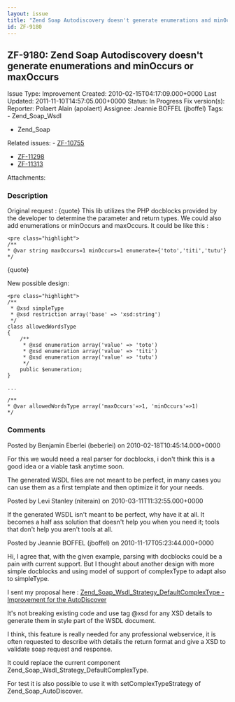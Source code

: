 ```yaml
---
layout: issue
title: "Zend Soap Autodiscovery doesn't generate enumerations and minOccurs or maxOccurs"
id: ZF-9180
---
```


ZF-9180: Zend Soap Autodiscovery doesn't generate enumerations and minOccurs or maxOccurs
-----------------------------------------------------------------------------------------

 Issue Type: Improvement Created: 2010-02-15T04:17:09.000+0000 Last Updated: 2011-11-10T14:57:05.000+0000 Status: In Progress Fix version(s): 
 Reporter:  Polaert Alain (apolaert)  Assignee:  Jeannie BOFFEL (jboffel)  Tags: - Zend\_Soap\_Wsdl
- Zend\_Soap
 
 Related issues: - [ZF-10755](/issues/browse/ZF-10755)
- [ZF-11298](/issues/browse/ZF-11298)
- [ZF-11313](/issues/browse/ZF-11313)
 
 Attachments: 
### Description

Original request : {quote} This lib utilizes the PHP docblocks provided by the developer to determine the parameter and return types. We could also add enumerations or minOccurs and maxOccurs. It could be like this :

 
    <pre class="highlight">
    /**
    * @var string maxOccurs=1 minOccurs=1 enumerate={'toto','titi','tutu'}
    */


{quote}

New possible design:

 
    <pre class="highlight">
    /**
     * @xsd simpleType
     * @xsd restriction array('base' => 'xsd:string')
     */
    class allowedWordsType
    {
        /**
         * @xsd enumeration array('value' => 'toto')
         * @xsd enumeration array('value' => 'titi')
         * @xsd enumeration array('value' => 'tutu')
         */
        public $enumeration;
    }
    
    ...
    
    /**
    * @var allowedWordsType array('maxOccurs'=>1, 'minOccurs'=>1)
    */


 

 

### Comments

Posted by Benjamin Eberlei (beberlei) on 2010-02-18T10:45:14.000+0000

For this we would need a real parser for docblocks, i don't think this is a good idea or a viable task anytime soon.

The generated WSDL files are not meant to be perfect, in many cases you can use them as a first template and then optimize it for your needs.

 

 

Posted by Levi Stanley (niterain) on 2010-03-11T11:32:55.000+0000

If the generated WSDL isn't meant to be perfect, why have it at all. It becomes a half ass solution that doesn't help you when you need it; tools that don't help you aren't tools at all.

 

 

Posted by Jeannie BOFFEL (jboffel) on 2010-11-17T05:23:44.000+0000

Hi, I agree that, with the given example, parsing with docblocks could be a pain with current support. But I thought about another design with more simple docblocks and using model of support of complexType to adapt also to simpleType.

I sent my proposal here : [Zend\_Soap\_Wsdl\_Strategy\_DefaultComplexType - Improvement for the AutoDiscover](http://framework.zend.com/wiki/display/ZFPROP/Zend_Soap_Wsdl_Strategy_DefaultComplexType+-+Improvement+for+the+AutoDiscover+-+Jeannie+BOFFEL)

It's not breaking existing code and use tag @xsd for any XSD details to generate them in style part of the WSDL document.

I think, this feature is really needed for any professional webservice, it is often requested to describe with details the return format and give a XSD to validate soap request and response.

It could replace the current component Zend\_Soap\_Wsdl\_Strategy\_DefaultComplexType.

For test it is also possible to use it with setComplexTypeStrategy of Zend\_Soap\_AutoDiscover.

 

 